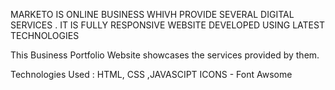 MARKETO IS ONLINE BUSINESS WHIVH PROVIDE SEVERAL DIGITAL SERVICES . IT IS FULLY RESPONSIVE WEBSITE DEVELOPED USING LATEST TECHNOLOGIES

This Business Portfolio Website  showcases the services provided by them.

Technologies Used : HTML, CSS ,JAVASCIPT 
ICONS - Font Awsome
